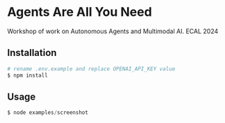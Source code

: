 # Agents Are All You Need

Workshop of work on Autonomous Agents and Multimodal AI.
ECAL 2024

## Installation

```bash
# rename .env.example and replace OPENAI_API_KEY value
$ npm install
```

## Usage

```javascript
$ node examples/screenshot
```
